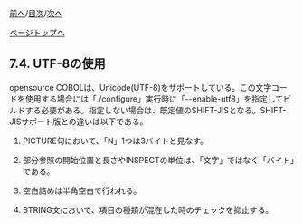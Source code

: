 <!--navi start1-->
[前へ](7-3-2.md)/[目次](https://opensourcecobol.github.io/markdown/TOC.html)/[次へ](8-1-1.md)
<!--navi end1-->
<!--navi start2-->

[ページトップへ](7-4.md)
<!--navi end2-->
## 7.4. UTF-8の使用

opensource COBOLは、Unicode(UTF-8)をサポートしている。この文字コードを使用する場合には「./configure」実行時に「--enable-utf8」を指定してビルドする必要がある。指定しない場合は、既定値のSHIFT-JISとなる。SHIFT-JISサポート版との違いは以下である。

1. PICTURE句において、「N」1つは3バイトと見なす。

2. 部分参照の開始位置と長さやINSPECTの単位は、「文字」ではなく「バイト」である。

3. 空白詰めは半角空白で行われる。

4. STRING文において、項目の種類が混在した時のチェックを抑止する。

